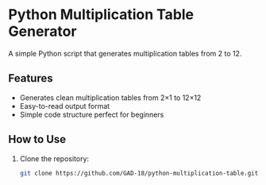 # Python Multiplication Table Generator

A simple Python script that generates multiplication tables from 2 to 12.

## Features

- Generates clean multiplication tables from 2×1 to 12×12
- Easy-to-read output format
- Simple code structure perfect for beginners

## How to Use

1. Clone the repository:
   ```bash
   git clone https://github.com/GAD-18/python-multiplication-table.git
